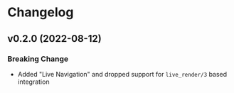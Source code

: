 # Changelog

## v0.2.0 (2022-08-12)

### Breaking Change

* Added "Live Navigation" and dropped support for `live_render/3` based integration 